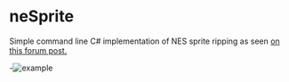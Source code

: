 # neSprite
Simple command line C# implementation of NES sprite ripping as seen [on this forum post.](http://www.romhacking.net/forum/index.php?topic=20294.0)

-![example](https://i.imgur.com/USJsRki.png)
